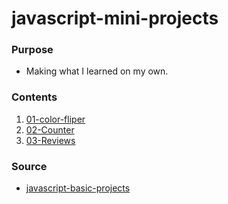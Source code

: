 # javascript-mini-projects

### Purpose

- Making what I learned on my own.

### Contents

1. <a href="https://github.com/hotbreakb/javascript-mini-projects/tree/main/01-color-fliper">01-color-fliper</a>
2. <a href="https://github.com/hotbreakb/javascript-mini-projects/tree/main/02-COUNTER">02-Counter</a>
3. <a href="https://github.com/hotbreakb/javascript-mini-projects/tree/main/03-Reviews">03-Reviews</a>

### Source

- <a href="https://github.com/john-smilga/javascript-basic-projects"> javascript-basic-projects</a>
